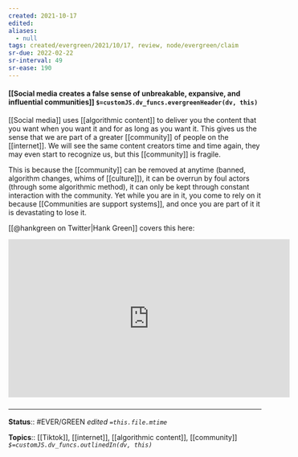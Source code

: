```yaml
---
created: 2021-10-17
edited: 
aliases:
  - null
tags: created/evergreen/2021/10/17, review, node/evergreen/claim
sr-due: 2022-02-22
sr-interval: 49
sr-ease: 190
---
```


#### [[Social media creates a false sense of unbreakable, expansive, and influential communities]] `$=customJS.dv_funcs.evergreenHeader(dv, this)`

[[Social media]] uses [[algorithmic content]] to deliver you the content that you want when you want it and for as long as you want it. This gives us the sense that we are part of a greater [[community]] of people on the [[internet]]. We will see the same content creators time and time again, they may even start to recognize us, but this [[community]] is fragile.

This is because the [[community]] can be removed at anytime (banned, algorithm changes, whims of [[culture]]), it can be overrun by foul actors (through some algorithmic method), it can only be kept through constant interaction with the community.
Yet while you are in it, you come to rely on it because
[[Communities are support systems]], and once you are part of it it is devastating to lose it.

[[@hankgreen on Twitter|Hank Green]] covers this here:

<iframe width="560" height="315" src="https://www.youtube.com/embed/EJtNmd1kV44?start=971" title="YouTube video player" frameborder="0" allow="accelerometer; autoplay; clipboard-write; encrypted-media; gyroscope; picture-in-picture" allowfullscreen></iframe>

### <hr class="footnote"/>

**Status**:: #EVER/GREEN 
*edited `=this.file.mtime`*

**Topics**:: [[Tiktok]], [[internet]], [[algorithmic content]], [[community]]
*`$=customJS.dv_funcs.outlinedIn(dv, this)`*
